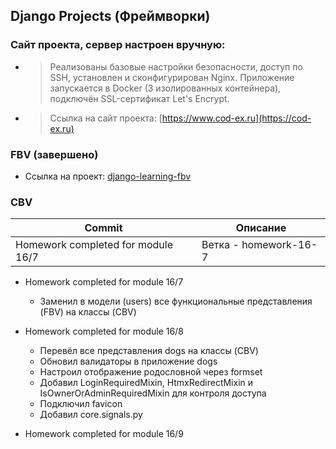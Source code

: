 ## Django Projects (Фреймворки)

### Сайт проекта, сервер настроен вручную:

  - > Реализованы базовые настройки безопасности, доступ по SSH, установлен и сконфигурирован
    > Nginx. Приложение запускается в Docker (3 изолированных контейнера), подключён SSL-сертификат Let's Encrypt.

  - > Ссылка на сайт проекта: [https://www.cod-ex.ru](https://cod-ex.ru)

### FBV (завершено)
- Ссылка на проект: [django-learning-fbv](https://github.com/COD-e-x/django-learning-fbv)

### СBV

| Commit                               | Описание              |
|--------------------------------------|-----------------------|
| Homework completed for module 16/7   | Ветка - homework-16-7 |


- Homework completed for module 16/7
  - Заменил в модели (users) все функциональные представления (FBV) на классы (CBV)

- Homework completed for module 16/8
  - Перевёл все представления dogs на классы (CBV)
  - Обновил валидаторы в приложение dogs
  - Настроил отображение родословной через formset
  - Добавил LoginRequiredMixin, HtmxRedirectMixin и IsOwnerOrAdminRequiredMixin для контроля доступа
  - Подключил favicon
  - Добавил core.signals.py

- Homework completed for module 16/9 